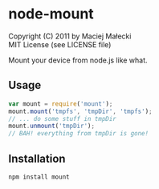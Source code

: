 # node-mount
Copyright (C) 2011 by Maciej Małecki  
MIT License (see LICENSE file)

Mount your device from node.js like what.

## Usage

```javascript
var mount = require('mount');
mount.mount('tmpfs', 'tmpDir', 'tmpfs');
// ... do some stuff in tmpDir
mount.unmount('tmpDir');
// BAH! everything from tmpDir is gone!
```

## Installation

    npm install mount


